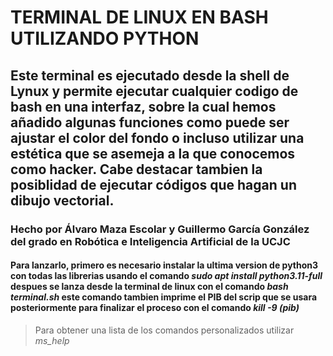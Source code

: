 # TERMINAL DE LINUX EN BASH UTILIZANDO PYTHON
## Este terminal es ejecutado desde la shell de Lynux y permite ejecutar cualquier codigo de bash en una interfaz, sobre la cual hemos añadido algunas funciones como puede ser ajustar el color del fondo o incluso utilizar una estética que se asemeja a la que conocemos como hacker. Cabe destacar tambien la posiblidad de ejecutar códigos que hagan un dibujo vectorial.
### Hecho por Álvaro Maza Escolar y Guillermo García González del grado en Robótica e Inteligencia Artificial de la UCJC
#### Para lanzarlo, primero es necesario instalar la ultima version de python3 con todas las librerias usando el comando *sudo apt install python3.11-full* despues se lanza desde la terminal de linux con el comando *bash terminal.sh* este comando tambien imprime el PIB del scrip que se usara posteriormente para finalizar el proceso con el comando *kill -9 (pib)*
> Para obtener una lista de los comandos personalizados utilizar *ms_help*
 
